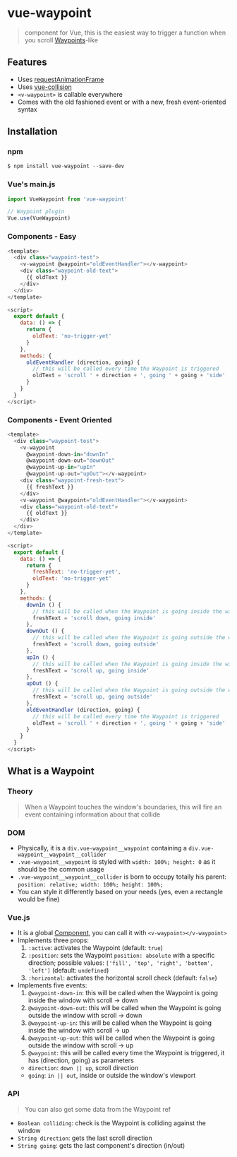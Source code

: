 # vue-waypoint

> <v-waypoint> component for Vue, this is the easiest way to trigger a function when you scroll [Waypoints](http://imakewebthings.com/waypoints/)-like

## Features
- Uses [requestAnimationFrame](https://developer.mozilla.org/en-US/docs/Web/API/window/requestAnimationFrame)
- Uses [vue-collision](https://github.com/scaccogatto/vue-collision)
- `<v-waypoint>` is callable everywhere
- Comes with the old fashioned event or with a new, fresh event-oriented syntax

## Installation

### npm
```js
$ npm install vue-waypoint --save-dev
```

### Vue's main.js
```js
import VueWaypoint from 'vue-waypoint'

// Waypoint plugin
Vue.use(VueWaypoint)
```
### Components - Easy
```js
<template>
  <div class="waypoint-test">
    <v-waypoint @waypoint="oldEventHandler"></v-waypoint>
    <div class="waypoint-old-text">
      {{ oldText }}
    </div>
  </div>
</template>

<script>
  export default {
    data: () => {
      return {
        oldText: 'no-trigger-yet'
      }
    },
    methods: {
      oldEventHandler (direction, going) {
        // this will be called every time the Waypoint is triggered
        oldText = 'scroll ' + direction + ', going ' + going + 'side'
      }
    }
  }
</script>
```

### Components - Event Oriented
```js
<template>
  <div class="waypoint-test">
    <v-waypoint
      @waypoint-down-in="downIn"
      @waypoint-down-out="downOut"
      @waypoint-up-in="upIn"
      @waypoint-up-out="upOut"></v-waypoint>
    <div class="waypoint-fresh-text">
      {{ freshText }}
    </div>
    <v-waypoint @waypoint="oldEventHandler"></v-waypoint>
    <div class="waypoint-old-text">
      {{ oldText }}
    </div>
  </div>
</template>

<script>
  export default {
    data: () => {
      return {
        freshText: 'no-trigger-yet',
        oldText: 'no-trigger-yet'
      }
    },
    methods: {
      downIn () {
        // this will be called when the Waypoint is going inside the window with scroll -> down
        freshText = 'scroll down, going inside'
      },
      downOut () {
        // this will be called when the Waypoint is going outside the window with scroll -> down
        freshText = 'scroll down, going outside'
      },
      upIn () {
        // this will be called when the Waypoint is going inside the window with scroll -> up
        freshText = 'scroll up, going inside'
      },
      upOut () {
        // this will be called when the Waypoint is going outside the window with scroll -> up
        freshText = 'scroll up, going outside'
      },
      oldEventHandler (direction, going) {
        // this will be called every time the Waypoint is triggered
        oldText = 'scroll ' + direction + ', going ' + going + 'side'
      }
    }
  }
</script>
```

## What is a Waypoint
### Theory
> When a Waypoint touches the window's boundaries, this will fire an event containing information about that collide

### DOM
- Physically, it is a `div.vue-waypoint__waypoint` containing a `div.vue-waypoint__waypoint__collider`
- `.vue-waypoint__waypoint` is styled with `width: 100%; height: 0` as it should be the common usage
- `.vue-waypoint__waypoint__collider` is born to occupy totally his parent: `position: relative; width: 100%; height: 100%;`
- You can style it differently based on your needs (yes, even a rectangle would be fine)

### Vue.js
- It is a global [Component](https://vuejs.org/v2/guide/components.html), you can call it with `<v-waypoint></v-waypoint>`
- Implements three props:
  1. `:active`: activates the Waypoint (default: `true`)
  2. `:position`: sets the Waypoint `position: absolute` with a specific direction; possible values: `['fill', 'top', 'right', 'bottom', 'left']` (default: `undefined`)
  3. `:horizontal`: activates the horizontal scroll check (default: `false`)
- Implements five events:
  1. `@waypoint-down-in`: this will be called when the Waypoint is going inside the window with scroll -> down
  2. `@waypoint-down-out`: this will be called when the Waypoint is going outside the window with scroll -> down
  3. `@waypoint-up-in`: this will be called when the Waypoint is going inside the window with scroll -> up
  4. `@waypoint-up-out`: this will be called when the Waypoint is going outside the window with scroll -> up
  5. `@waypoint`: this will be called every time the Waypoint is triggered, it has (direction, going) as parameters
    - `direction`: `down || up`, scroll direction
    - `going`: `in || out`, inside or outside the window's viewport

### API
> You can also get some data from the Waypoint ref

- `Boolean colliding`: check is the Waypoint is colliding against the window
- `String direction`: gets the last scroll direction
- `String going`: gets the last component's direction (in/out)
